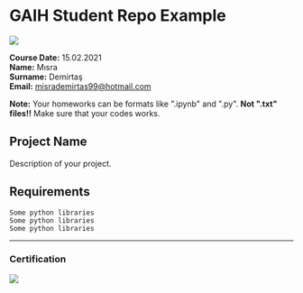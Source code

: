 # GAIH Student Repo Example
![](img/logo.png)

**Course Date:** 15.02.2021  
**Name:** Mısra  
**Surname:** Demirtaş  
**Email:** misrademirtas99@hotmail.com

**Note:** Your homeworks can be formats like ".ipynb" and ".py". **Not ".txt" files!!** Make sure that your codes works.  

## Project Name
Description of your project.

## Requirements
```
Some python libraries
Some python libraries
Some python libraries
```
---

### Certification
![](img/certificate_ex.png)

